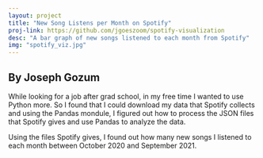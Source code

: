 ```yaml
---
layout: project
title: "New Song Listens per Month on Spotify"
proj-link: https://github.com/jgoeszoom/spotify-visualization
desc: "A bar graph of new songs listened to each month from Spotify"
img: "spotify_viz.jpg"
---
```


## By Joseph Gozum

While looking for a job after grad school, in my free time I wanted to use Python more. So I found that I could download my data that Spotify collects and using the Pandas mondule, I figured out how to process the JSON files that Spotify gives and use Pandas to analyze the data. 

Using the files Spotify gives, I found out how many new songs I listened to each month between October 2020 and September 2021. 